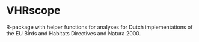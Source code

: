 # VHRscope

R-package with helper functions for analyses for Dutch implementations of the EU Birds and Habitats Directives and Natura 2000.

